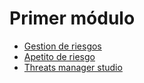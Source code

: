 # Primer módulo

- [Gestion de riesgos](https://www.youtube.com/watch?v=hxiwGkhhPlc)
- [Apetito de riesgo](https://www.youtube.com/watch?v=lHkFisP8oNo)
- [Threats manager studio](https://threatsmanager.com/)
